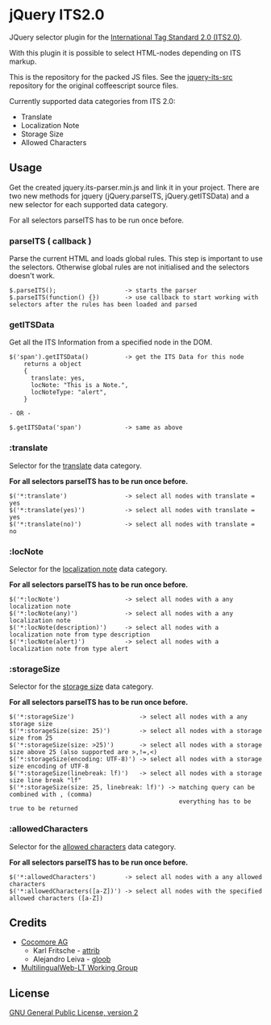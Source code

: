 jQuery ITS2.0
=============

JQuery selector plugin for the [International Tag Standard 2.0 (ITS2.0)](http://www.w3.org/TR/its20/).

With this plugin it is possible to select HTML-nodes depending on ITS markup.

This is the repository for the packed JS files.
See the [jquery-its-src](https://github.com/attrib/jquery-its2-src) repository for the original coffeescript source files.

Currently supported data categories from ITS 2.0:
* Translate
* Localization Note
* Storage Size
* Allowed Characters

Usage
-----

Get the created jquery.its-parser.min.js and link it in your project.
There are two new methods for jquery (jQuery.parseITS, jQuery.getITSData) and a new selector for each supported data category.

For all selectors parseITS has to be run once before.

### parseITS ( callback ) ###

Parse the current HTML and loads global rules. This step is important to use the selectors.
Otherwise global rules are not initialised and the selectors doesn't work.

    $.parseITS();                   -> starts the parser
    $.parseITS(function() {})       -> use callback to start working with selectors after the rules has been loaded and parsed

### getITSData ###

Get all the ITS Information from a specified node in the DOM.

    $('span').getITSData()          -> get the ITS Data for this node
        returns a object
        {
          translate: yes,
          locNote: "This is a Note.",
          locNoteType: "alert",
        }

    - OR -

    $.getITSData('span')            -> same as above

### :translate ###

Selector for the [translate](http://www.w3.org/TR/its20/#trans-datacat) data category.

**For all selectors parseITS has to be run once before.**

    $('*:translate')                -> select all nodes with translate = yes
    $('*:translate(yes)')           -> select all nodes with translate = yes
    $('*:translate(no)')            -> select all nodes with translate = no

### :locNote ###

Selector for the [localization note](http://www.w3.org/TR/its20/#locNote-datacat) data category.

**For all selectors parseITS has to be run once before.**

    $('*:locNote')                  -> select all nodes with a any localization note
    $('*:locNote(any)')             -> select all nodes with a any localization note
    $('*:locNote(description)')     -> select all nodes with a localization note from type description
    $('*:locNote(alert)')           -> select all nodes with a localization note from type alert

### :storageSize ###

Selector for the [storage size](http://www.w3.org/TR/its20/#storagesize) data category.

**For all selectors parseITS has to be run once before.**

    $('*:storageSize')                  -> select all nodes with a any storage size
    $('*:storageSize(size: 25)')        -> select all nodes with a storage size from 25
    $('*:storageSize(size: >25)')       -> select all nodes with a storage size above 25 (also supported are >,!=,<)
    $('*:storageSize(encoding: UTF-8)') -> select all nodes with a storage size encoding of UTF-8
    $('*:storageSize(linebreak: lf)')   -> select all nodes with a storage size line break "lf"
    $('*:storageSize(size: 25, linebreak: lf)') -> matching query can be combined with , (comma)
                                                   everything has to be true to be returned

### :allowedCharacters ###

Selector for the [allowed characters](http://www.w3.org/TR/its20/#allowedchars) data category.

**For all selectors parseITS has to be run once before.**

    $('*:allowedCharacters')        -> select all nodes with a any allowed characters
    $('*:allowedCharacters([a-Z])') -> select all nodes with the specified allowed characters ([a-Z])

Credits
-------

* [Cocomore AG](http://www.cocomore.com)
    * Karl Fritsche - [attrib](http://drupal.org/user/619702)
    * Alejandro Leiva - [gloob](http://drupal.org/user/1866660)
* [MultilingualWeb-LT Working Group](http://www.w3.org/International/multilingualweb/lt/)

License
-------

[GNU General Public License, version 2](http://www.gnu.org/licenses/old-licenses/gpl-2.0.html)
